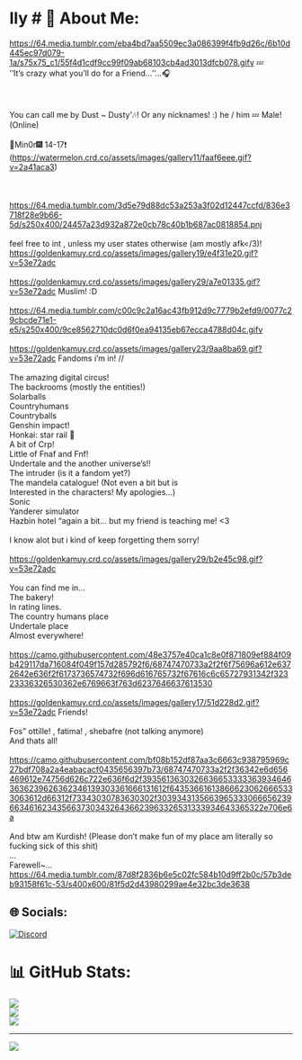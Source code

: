# Ily # 💫 About Me:
https://64.media.tumblr.com/eba4bd7aa5509ec3a086399f4fb9d26c/6b10d445ec97d079-1a/s75x75_c1/55f4d1cdf9cc99f09ab68103cb4ad3013dfcb078.gifv 💤<br>’‘It’s crazy what you’ll do for a Friend…’’…🎧<br><br><br><br>You can call me by Dust ~ Dusty’🎶! Or any nicknames! :) he / him 💤 Male! (Online)<br><br>💝Min0r🎆 14-17❗️<br> (https://watermelon.crd.co/assets/images/gallery11/faaf6eee.gif?v=2a41aca3)<br><br><br><br>https://64.media.tumblr.com/3d5e79d88dc53a253a3f02d12447ccfd/836e3718f28e9b66-5d/s250x400/24457a23d932a872e0cb78c40b1b687ac0818854.pnj<br><br>feel free to int , unless my user states otherwise (am mostly afk</3)! https://goldenkamuy.crd.co/assets/images/gallery19/e4f31e20.gif?v=53e72adc<br><br>https://goldenkamuy.crd.co/assets/images/gallery29/a7e01335.gif?v=53e72adc Muslim! :D<br><br>https://64.media.tumblr.com/c00c9c2a16ac43fb912d9c7779b2efd9/0077c29cbcde71e1-e5/s250x400/9ce8562710dc0d6f0ea94135eb67ecca4788d04c.gifv<br><br>https://goldenkamuy.crd.co/assets/images/gallery23/9aa8ba69.gif?v=53e72adc Fandoms i’m in! //<br><br>The amazing digital circus!<br>The backrooms (mostly the entities!)<br>Solarballs<br>Countryhumans<br>Countryballs<br>Genshin impact!<br>Honkai: star rail 🎇<br>A bit of Crp!<br>Little of Fnaf and Fnf!<br>Undertale and the another universe’s!!<br>The intruder (is it a fandom yet?)<br>The mandela catalogue! (Not even a bit but is<br>Interested in the characters! My apologies…)<br>Sonic<br>Yanderer simulator<br>Hazbin hotel “again a bit… but my friend is teaching me! <3<br><br>I know alot but i kind of keep forgetting them sorry!<br><br>https://goldenkamuy.crd.co/assets/images/gallery29/b2e45c98.gif?v=53e72adc<br><br>You can find me in…<br>The bakery!<br>In rating lines.<br>The country humans place<br>Undertale place<br>Almost everywhere!<br><br>https://camo.githubusercontent.com/48e3757e40ca1c8e0f871809ef884f09b429117da716084f049f157d285792f6/68747470733a2f2f6f75696a612e6372642e636f2f6173736574732f696d616765732f67616c6c65727931342f32323336326530362e6769663f763d6237646637613530<br><br>https://goldenkamuy.crd.co/assets/images/gallery17/51d228d2.gif?v=53e72adc Friends!<br><br>Fos” ottille! , fatima! , shebafre (not talking anymore)<br>And thats all!<br><br>https://camo.githubusercontent.com/bf08b152df87aa3c6663c938795969c27bdf708a2a4eabacacf0435656397b73/68747470733a2f2f36342e6d656469612e74756d626c722e636f6d2f39356136303266366533333639346463636239626362346139303361666131612f643536616138666230626665333063612d66312f73343030783630302f303934313566396533306665623966346162343566373034326436623963326531333934643365322e706e6a<br><br>And btw am Kurdish! (Please don’t make fun of my place am literally so fucking sick of this shit)<br>…<br>Farewell~… https://64.media.tumblr.com/87d8f2836b6e5c02fc584b10d9ff2b0c/57b3deb93158f61c-53/s400x600/81f5d2d43980299ae4e32bc3de3638


## 🌐 Socials:
[![Discord](https://img.shields.io/badge/Discord-%237289DA.svg?logo=discord&logoColor=white)](https://discord.gg/Dustyyxb) 
# 📊 GitHub Stats:
![](https://github-readme-stats.vercel.app/api?username=Dustyyxb&theme=dark&hide_border=false&include_all_commits=false&count_private=false)<br/>
![](https://github-readme-streak-stats.herokuapp.com/?user=Dustyyxb&theme=dark&hide_border=false)<br/>
![](https://github-readme-stats.vercel.app/api/top-langs/?username=Dustyyxb&theme=dark&hide_border=false&include_all_commits=false&count_private=false&layout=compact)

---
[![](https://visitcount.itsvg.in/api?id=Dustyyxb&icon=0&color=0)](https://visitcount.itsvg.in)

<!-- Proudly created with GPRM ( https://gprm.itsvg.in ) -->
